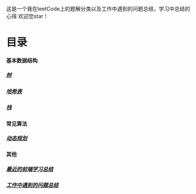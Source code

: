 这是一个我在leetCode上的题解分类以及工作中遇到的问题总结，学习中总结的心得
欢迎您star！

# 目录

#### 基本数据结构

##### [树](./markdown/leetcode/tree.md)
##### [哈希表](./markdown/leetcode/hash.md)
##### [栈](./markdown/leetcode/stack.md)

#### 常见算法
##### [动态规划](./markdown/leetcode/dp.md)

#### 其他
##### [最近的前端学习总结](./markdown/study/index.md)
##### [工作中遇到的问题总结](./markdown/problem/index.md)
